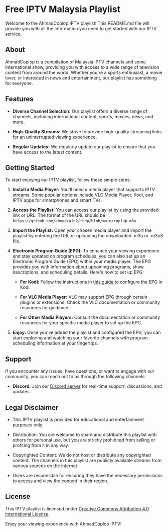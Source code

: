 # Free IPTV Malaysia Playlist

Welcome to the AhmadCoplop IPTV playlist! This README.md file will provide you with all the information you need to get started with our IPTV service.

## About

AhmadCoplop is a compilation of Malaysia IPTV channels and some International show, providing you with access to a wide range of television content from around the world. Whether you're a sports enthusiast, a movie lover, or interested in news and entertainment, our playlist has something for everyone.

## Features

- **Diverse Channel Selection:** Our playlist offers a diverse range of channels, including international content, sports, movies, news, and more.

- **High-Quality Streams:** We strive to provide high-quality streaming links for an uninterrupted viewing experience.

- **Regular Updates:** We regularly update our playlist to ensure that you have access to the latest content.

## Getting Started

To start enjoying our IPTV playlist, follow these simple steps:

1. **Install a Media Player:** You'll need a media player that supports IPTV streams. Some popular options include VLC Media Player, Kodi, and IPTV apps for smartphones and smart TVs.

2. **Access the Playlist:** You can access our playlist by using the provided link or URL. The format of the URL should be `https://github.com/ahmadzain2/thhp/blob/main/coplop.m3u`.

3. **Import the Playlist:** Open your chosen media player and import the playlist by entering the URL or uploading the downloaded .m3u or .m3u8 file.

4. **Electronic Program Guide (EPG):** To enhance your viewing experience and stay updated on program schedules, you can also set up an Electronic Program Guide (EPG) within your media player. The EPG provides you with information about upcoming programs, show descriptions, and scheduling details. Here's how to set up EPG:

    - **For Kodi:** Follow the instructions in [this guide](https://kodi.wiki/view/Settings/Live_TV/EPG) to configure the EPG in Kodi.

    - **For VLC Media Player:** VLC may support EPG through certain plugins or extensions. Check the VLC documentation or community resources for guidance.

    - **For Other Media Players:** Consult the documentation or community resources for your specific media player to set up the EPG.

5. **Enjoy:** Once you've added the playlist and configured the EPG, you can start exploring and watching your favorite channels with program scheduling information at your fingertips.

## Support

If you encounter any issues, have questions, or want to engage with our community, you can reach out to us through the following channels:

- **Discord:** Join our [Discord server](https://discord.gg/NAgtFcKYd9) for real-time support, discussions, and updates.

## Legal Disclaimer

- This IPTV playlist is provided for educational and entertainment purposes only.

- Distribution: You are welcome to share and distribute this playlist with others for personal use, but you are strictly prohibited from selling or profiting from it in any way.

- Copyrighted Content: We do not host or distribute any copyrighted content. The channels in this playlist are publicly available streams from various sources on the internet.

- Users are responsible for ensuring they have the necessary permissions to access and view the content in their region.

## License

This IPTV playlist is licensed under [Creative Commons Attribution 4.0 International License](https://creativecommons.org/licenses/by/4.0/).

Enjoy your viewing experience with AhmadCoplop IPTV!
